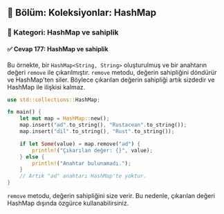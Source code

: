 ## 📘 Bölüm: Koleksiyonlar: HashMap  
### 🔹 Kategori: HashMap ve sahiplik  
#### ✅ Cevap 177: HashMap ve sahiplik

Bu örnekte, bir `HashMap<String, String>` oluşturulmuş ve bir anahtarın değeri `remove` ile çıkarılmıştır. `remove` metodu, değerin sahipliğini döndürür ve HashMap'ten siler. Böylece çıkarılan değerin sahipliği artık sizdedir ve HashMap ile ilişkisi kalmaz.

```rust
use std::collections::HashMap;

fn main() {
    let mut map = HashMap::new();
    map.insert("ad".to_string(), "Rustacean".to_string());
    map.insert("dil".to_string(), "Rust".to_string());

    if let Some(value) = map.remove("ad") {
        println!("Çıkarılan değer: {}", value);
    } else {
        println!("Anahtar bulunamadı.");
    }
    // Artık "ad" anahtarı HashMap'te yoktur.
}
```

`remove` metodu, değerin sahipliğini size verir. Bu nedenle, çıkarılan değeri HashMap dışında özgürce kullanabilirsiniz.
